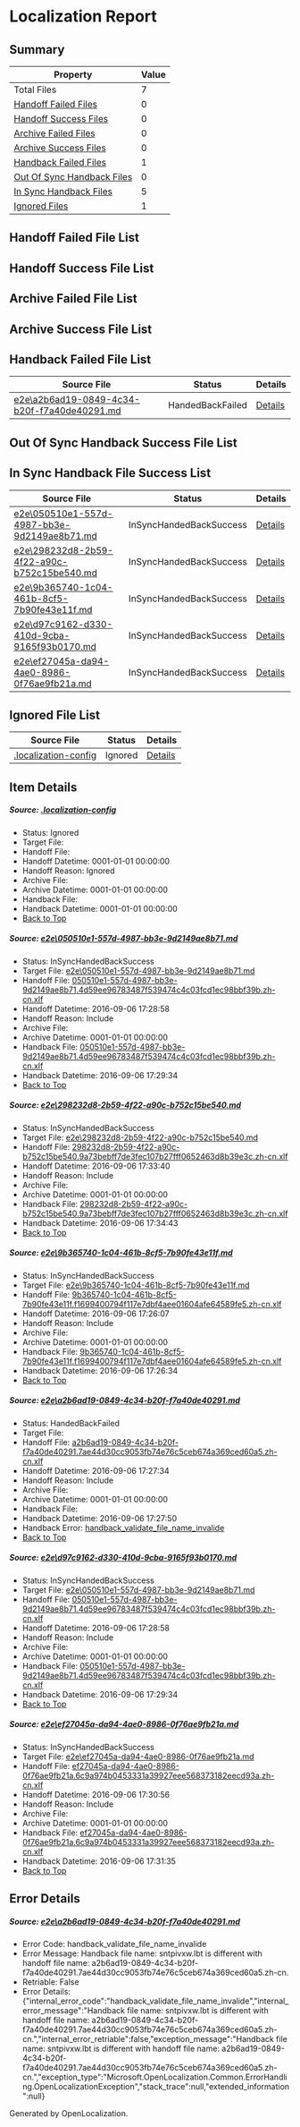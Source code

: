 # <a name='report-top'></a> Localization Report

## Summary
 Property | Value 
 -------- | ----- 
 Total Files | 7
[ Handoff Failed Files ](#handoff-failed-list)| 0
[ Handoff Success Files ](#handoff-success-list)| 0
[ Archive Failed Files ](#archive-failed-list)| 0
[ Archive Success Files ](#archive-success-list)| 0
[ Handback Failed Files ](#handback-failed-list)| 1
[ Out Of Sync Handback Files ](#outofsync-handback-success-list)| 0
[ In Sync Handback Files ](#insync-handback-success-list)| 5
[ Ignored Files ](#ignored-list)| 1

## <a name='handoff-failed-list'></a> Handoff Failed File List

## <a name='handoff-success-list'></a> Handoff Success File List

## <a name='archive-failed-list'></a> Archive Failed File List

## <a name='archive-success-list'></a> Archive Success File List

## <a name='handback-failed-list'></a> Handback Failed File List
 Source File | Status | Details 
 ----------- | ------ | ------- 
 [e2e\a2b6ad19-0849-4c34-b20f-f7a40de40291.md](https://github.com/OpenLocalizationTestOrg/ol-test0/blob/1a262f6e2ea9e36f6dda40b8505e9308b816cbd0/e2e/a2b6ad19-0849-4c34-b20f-f7a40de40291.md) | HandedBackFailed | [Details](#52ac1ee8128455c12a0c31905c28b181f6b9daa34)

## <a name='outofsync-handback-success-list'></a> Out Of Sync Handback Success File List

## <a name='insync-handback-success-list'></a> In Sync Handback File Success List
 Source File | Status | Details 
 ----------- | ------ | ------- 
 [e2e\050510e1-557d-4987-bb3e-9d2149ae8b71.md](https://github.com/OpenLocalizationTestOrg/ol-test0/blob/292c6b3cdda24b243cde86686a3e6788bc132b16/e2e/050510e1-557d-4987-bb3e-9d2149ae8b71.md) | InSyncHandedBackSuccess | [Details](#94f2b985bf09009e9095c7cddad6d0894d27c1581)
 [e2e\298232d8-2b59-4f22-a90c-b752c15be540.md](https://github.com/OpenLocalizationTestOrg/ol-test0/blob/516a7a10d0abdd4108571496659fb2905f5f0660/e2e/298232d8-2b59-4f22-a90c-b752c15be540.md) | InSyncHandedBackSuccess | [Details](#5690338e65e928ff430c6d9673254cea33a82fb52)
 [e2e\9b365740-1c04-461b-8cf5-7b90fe43e11f.md](https://github.com/OpenLocalizationTestOrg/ol-test0/blob/8ae31c1dc9d37f14d93b64a9fa14eddac1d0d4a8/e2e/9b365740-1c04-461b-8cf5-7b90fe43e11f.md) | InSyncHandedBackSuccess | [Details](#1af2342d36296767deb859882d63e6eee67cf0f53)
 [e2e\d97c9162-d330-410d-9cba-9165f93b0170.md](https://github.com/OpenLocalizationTestOrg/ol-test0/blob/516a7a10d0abdd4108571496659fb2905f5f0660/e2e/d97c9162-d330-410d-9cba-9165f93b0170.md) | InSyncHandedBackSuccess | [Details](#94f2b985bf09009e9095c7cddad6d0894d27c1585)
 [e2e\ef27045a-da94-4ae0-8986-0f76ae9fb21a.md](https://github.com/OpenLocalizationTestOrg/ol-test0/blob/b7e9389ccb0444ed0f9c5781686c30846519a9a4/e2e/ef27045a-da94-4ae0-8986-0f76ae9fb21a.md) | InSyncHandedBackSuccess | [Details](#b32e3681c39d52e505e8aaf459b1ce1a5b40f20f6)

## <a name='ignored-list'></a> Ignored File List
 Source File | Status | Details 
 ----------- | ------ | ------- 
 [.localization-config](https://github.com/OpenLocalizationTestOrg/ol-test0/blob/516a7a10d0abdd4108571496659fb2905f5f0660/.localization-config) | Ignored | [Details](#3d4f252ac210baf56311d7e97dcc2db10974dbd20)

## Item Details
##### <a name='3d4f252ac210baf56311d7e97dcc2db10974dbd20'></a> Source: [.localization-config](https://github.com/OpenLocalizationTestOrg/ol-test0/blob/516a7a10d0abdd4108571496659fb2905f5f0660/.localization-config)
* Status: Ignored
* Target File: 
* Handoff File: 
* Handoff Datetime: 0001-01-01 00:00:00
* Handoff Reason: Ignored
* Archive File: 
* Archive Datetime: 0001-01-01 00:00:00
* Handback File: 
* Handback Datetime: 0001-01-01 00:00:00
* [Back to Top](#report-top)

##### <a name='94f2b985bf09009e9095c7cddad6d0894d27c1581'></a> Source: [e2e\050510e1-557d-4987-bb3e-9d2149ae8b71.md](https://github.com/OpenLocalizationTestOrg/ol-test0/blob/292c6b3cdda24b243cde86686a3e6788bc132b16/e2e/050510e1-557d-4987-bb3e-9d2149ae8b71.md)
* Status: InSyncHandedBackSuccess
* Target File: [e2e\050510e1-557d-4987-bb3e-9d2149ae8b71.md](https://github.com/OpenLocalizationTestOrg/ol-test0-zhcn/blob/733202c46503d8cba0402f26abc10fe872ba16bc/e2e/050510e1-557d-4987-bb3e-9d2149ae8b71.md)
* Handoff File: [050510e1-557d-4987-bb3e-9d2149ae8b71.4d59ee96783487f539474c4c03fcd1ec98bbf39b.zh-cn.xlf](https://github.com/OpenLocalizationTestOrg/ol-test0-handoff/blob/0b18b4a56f07e8e67cb95c684ff2a5bca786f24c/ol-handoff/OpenLocalizationTestOrg/ol-test0-zhcn/ci/ht/050510e1-557d-4987-bb3e-9d2149ae8b71.4d59ee96783487f539474c4c03fcd1ec98bbf39b.zh-cn.xlf)
* Handoff Datetime: 2016-09-06 17:28:58
* Handoff Reason: Include
* Archive File: 
* Archive Datetime: 0001-01-01 00:00:00
* Handback File: [050510e1-557d-4987-bb3e-9d2149ae8b71.4d59ee96783487f539474c4c03fcd1ec98bbf39b.zh-cn.xlf](https://github.com/OpenLocalizationTestOrg/ol-test0-handback/blob/ef39ec120cb332ca44cfd6b76446c6986520169a/ol-handback/OpenLocalizationTestOrg/ol-test0-zhcn/ci/ht/050510e1-557d-4987-bb3e-9d2149ae8b71.4d59ee96783487f539474c4c03fcd1ec98bbf39b.zh-cn.xlf)
* Handback Datetime: 2016-09-06 17:29:34
* [Back to Top](#report-top)

##### <a name='5690338e65e928ff430c6d9673254cea33a82fb52'></a> Source: [e2e\298232d8-2b59-4f22-a90c-b752c15be540.md](https://github.com/OpenLocalizationTestOrg/ol-test0/blob/516a7a10d0abdd4108571496659fb2905f5f0660/e2e/298232d8-2b59-4f22-a90c-b752c15be540.md)
* Status: InSyncHandedBackSuccess
* Target File: [e2e\298232d8-2b59-4f22-a90c-b752c15be540.md](https://github.com/OpenLocalizationTestOrg/ol-test0-zhcn/blob/d8e9f481d38b9a16d45e40299c12bd937c1a531f/e2e/298232d8-2b59-4f22-a90c-b752c15be540.md)
* Handoff File: [298232d8-2b59-4f22-a90c-b752c15be540.9a73bebff7de3fec107b27fff0652463d8b39e3c.zh-cn.xlf](https://github.com/OpenLocalizationTestOrg/ol-test0-handoff/blob/44c16ed3aea948025313868090e9d7b906e25113/ol-handoff/OpenLocalizationTestOrg/ol-test0-zhcn/ci/ht/298232d8-2b59-4f22-a90c-b752c15be540.9a73bebff7de3fec107b27fff0652463d8b39e3c.zh-cn.xlf)
* Handoff Datetime: 2016-09-06 17:33:40
* Handoff Reason: Include
* Archive File: 
* Archive Datetime: 0001-01-01 00:00:00
* Handback File: [298232d8-2b59-4f22-a90c-b752c15be540.9a73bebff7de3fec107b27fff0652463d8b39e3c.zh-cn.xlf](https://github.com/OpenLocalizationTestOrg/ol-test0-handback/blob/e6f56f24a4fcf74ac23ed79dd16da7cb7a250f08/ol-handback/OpenLocalizationTestOrg/ol-test0-zhcn/ci/ht/298232d8-2b59-4f22-a90c-b752c15be540.9a73bebff7de3fec107b27fff0652463d8b39e3c.zh-cn.xlf)
* Handback Datetime: 2016-09-06 17:34:43
* [Back to Top](#report-top)

##### <a name='1af2342d36296767deb859882d63e6eee67cf0f53'></a> Source: [e2e\9b365740-1c04-461b-8cf5-7b90fe43e11f.md](https://github.com/OpenLocalizationTestOrg/ol-test0/blob/8ae31c1dc9d37f14d93b64a9fa14eddac1d0d4a8/e2e/9b365740-1c04-461b-8cf5-7b90fe43e11f.md)
* Status: InSyncHandedBackSuccess
* Target File: [e2e\9b365740-1c04-461b-8cf5-7b90fe43e11f.md](https://github.com/OpenLocalizationTestOrg/ol-test0-zhcn/blob/370c518d51028b2a259d5c71548b95d3def3d3fe/e2e/9b365740-1c04-461b-8cf5-7b90fe43e11f.md)
* Handoff File: [9b365740-1c04-461b-8cf5-7b90fe43e11f.f1699400794f117e7dbf4aee01604afe64589fe5.zh-cn.xlf](https://github.com/OpenLocalizationTestOrg/ol-test0-handoff/blob/41eb77fc5e4bd96a5d7b5c98da990e1f0600ec31/ol-handoff/OpenLocalizationTestOrg/ol-test0-zhcn/ci/ht/9b365740-1c04-461b-8cf5-7b90fe43e11f.f1699400794f117e7dbf4aee01604afe64589fe5.zh-cn.xlf)
* Handoff Datetime: 2016-09-06 17:26:07
* Handoff Reason: Include
* Archive File: 
* Archive Datetime: 0001-01-01 00:00:00
* Handback File: [9b365740-1c04-461b-8cf5-7b90fe43e11f.f1699400794f117e7dbf4aee01604afe64589fe5.zh-cn.xlf](https://github.com/OpenLocalizationTestOrg/ol-test0-handback/blob/bff2305dafe9e767ff8dfd4990e4cd5152ae91fa/ol-handback/OpenLocalizationTestOrg/ol-test0-zhcn/ci/ht/9b365740-1c04-461b-8cf5-7b90fe43e11f.f1699400794f117e7dbf4aee01604afe64589fe5.zh-cn.xlf)
* Handback Datetime: 2016-09-06 17:26:34
* [Back to Top](#report-top)

##### <a name='52ac1ee8128455c12a0c31905c28b181f6b9daa34'></a> Source: [e2e\a2b6ad19-0849-4c34-b20f-f7a40de40291.md](https://github.com/OpenLocalizationTestOrg/ol-test0/blob/1a262f6e2ea9e36f6dda40b8505e9308b816cbd0/e2e/a2b6ad19-0849-4c34-b20f-f7a40de40291.md)
* Status: HandedBackFailed
* Target File: 
* Handoff File: [a2b6ad19-0849-4c34-b20f-f7a40de40291.7ae44d30cc9053fb74e76c5ceb674a369ced60a5.zh-cn.xlf](https://github.com/OpenLocalizationTestOrg/ol-test0-handoff/blob/4abc99fc79646a2ee7d36c061dcc2f5004618f00/ol-handoff/OpenLocalizationTestOrg/ol-test0-zhcn/ci/ht/a2b6ad19-0849-4c34-b20f-f7a40de40291.7ae44d30cc9053fb74e76c5ceb674a369ced60a5.zh-cn.xlf)
* Handoff Datetime: 2016-09-06 17:27:34
* Handoff Reason: Include
* Archive File: 
* Archive Datetime: 0001-01-01 00:00:00
* Handback File: 
* Handback Datetime: 2016-09-06 17:27:50
* Handback Error: [handback_validate_file_name_invalide](#52ac1ee8128455c12a0c31905c28b181f6b9daa34handback_validate_file_name_invalide)
* [Back to Top](#report-top)

##### <a name='94f2b985bf09009e9095c7cddad6d0894d27c1585'></a> Source: [e2e\d97c9162-d330-410d-9cba-9165f93b0170.md](https://github.com/OpenLocalizationTestOrg/ol-test0/blob/516a7a10d0abdd4108571496659fb2905f5f0660/e2e/d97c9162-d330-410d-9cba-9165f93b0170.md)
* Status: InSyncHandedBackSuccess
* Target File: [e2e\050510e1-557d-4987-bb3e-9d2149ae8b71.md](https://github.com/OpenLocalizationTestOrg/ol-test0-zhcn/blob/733202c46503d8cba0402f26abc10fe872ba16bc/e2e/050510e1-557d-4987-bb3e-9d2149ae8b71.md)
* Handoff File: [050510e1-557d-4987-bb3e-9d2149ae8b71.4d59ee96783487f539474c4c03fcd1ec98bbf39b.zh-cn.xlf](https://github.com/OpenLocalizationTestOrg/ol-test0-handoff/blob/0b18b4a56f07e8e67cb95c684ff2a5bca786f24c/ol-handoff/OpenLocalizationTestOrg/ol-test0-zhcn/ci/ht/050510e1-557d-4987-bb3e-9d2149ae8b71.4d59ee96783487f539474c4c03fcd1ec98bbf39b.zh-cn.xlf)
* Handoff Datetime: 2016-09-06 17:28:58
* Handoff Reason: Include
* Archive File: 
* Archive Datetime: 0001-01-01 00:00:00
* Handback File: [050510e1-557d-4987-bb3e-9d2149ae8b71.4d59ee96783487f539474c4c03fcd1ec98bbf39b.zh-cn.xlf](https://github.com/OpenLocalizationTestOrg/ol-test0-handback/blob/ef39ec120cb332ca44cfd6b76446c6986520169a/ol-handback/OpenLocalizationTestOrg/ol-test0-zhcn/ci/ht/050510e1-557d-4987-bb3e-9d2149ae8b71.4d59ee96783487f539474c4c03fcd1ec98bbf39b.zh-cn.xlf)
* Handback Datetime: 2016-09-06 17:29:34
* [Back to Top](#report-top)

##### <a name='b32e3681c39d52e505e8aaf459b1ce1a5b40f20f6'></a> Source: [e2e\ef27045a-da94-4ae0-8986-0f76ae9fb21a.md](https://github.com/OpenLocalizationTestOrg/ol-test0/blob/b7e9389ccb0444ed0f9c5781686c30846519a9a4/e2e/ef27045a-da94-4ae0-8986-0f76ae9fb21a.md)
* Status: InSyncHandedBackSuccess
* Target File: [e2e\ef27045a-da94-4ae0-8986-0f76ae9fb21a.md](https://github.com/OpenLocalizationTestOrg/ol-test0-zhcn/blob/5e1066d232d5274be0732bbb37f8fb5665ed936e/e2e/ef27045a-da94-4ae0-8986-0f76ae9fb21a.md)
* Handoff File: [ef27045a-da94-4ae0-8986-0f76ae9fb21a.6c9a974b0453331a39927eee568373182eecd93a.zh-cn.xlf](https://github.com/OpenLocalizationTestOrg/ol-test0-handoff/blob/1cec3e5ee5a068aca8ddaa68db0bb19cbe46e284/ol-handoff/OpenLocalizationTestOrg/ol-test0-zhcn/ci/ht/ef27045a-da94-4ae0-8986-0f76ae9fb21a.6c9a974b0453331a39927eee568373182eecd93a.zh-cn.xlf)
* Handoff Datetime: 2016-09-06 17:30:56
* Handoff Reason: Include
* Archive File: 
* Archive Datetime: 0001-01-01 00:00:00
* Handback File: [ef27045a-da94-4ae0-8986-0f76ae9fb21a.6c9a974b0453331a39927eee568373182eecd93a.zh-cn.xlf](https://github.com/OpenLocalizationTestOrg/ol-test0-handback/blob/74d87f62c43d5bd21c31dade364169b311e8cb83/ol-handback/OpenLocalizationTestOrg/ol-test0-zhcn/ci/ht/ef27045a-da94-4ae0-8986-0f76ae9fb21a.6c9a974b0453331a39927eee568373182eecd93a.zh-cn.xlf)
* Handback Datetime: 2016-09-06 17:31:35
* [Back to Top](#report-top)


## Error Details
##### <a name='52ac1ee8128455c12a0c31905c28b181f6b9daa34handback_validate_file_name_invalide'></a> Source: [e2e\a2b6ad19-0849-4c34-b20f-f7a40de40291.md](#52ac1ee8128455c12a0c31905c28b181f6b9daa34)
* Error Code: handback_validate_file_name_invalide
* Error Message: Handback file name: sntpivxw.lbt is different with handoff file name: a2b6ad19-0849-4c34-b20f-f7a40de40291.7ae44d30cc9053fb74e76c5ceb674a369ced60a5.zh-cn.
* Retriable: False
* Error Details: {"internal_error_code":"handback_validate_file_name_invalide","internal_error_message":"Handback file name: sntpivxw.lbt is different with handoff file name: a2b6ad19-0849-4c34-b20f-f7a40de40291.7ae44d30cc9053fb74e76c5ceb674a369ced60a5.zh-cn.","internal_error_retriable":false,"exception_message":"Handback file name: sntpivxw.lbt is different with handoff file name: a2b6ad19-0849-4c34-b20f-f7a40de40291.7ae44d30cc9053fb74e76c5ceb674a369ced60a5.zh-cn.","exception_type":"Microsoft.OpenLocalization.Common.ErrorHandling.OpenLocalizationException","stack_trace":null,"extended_information":null}


Generated by OpenLocalization.
